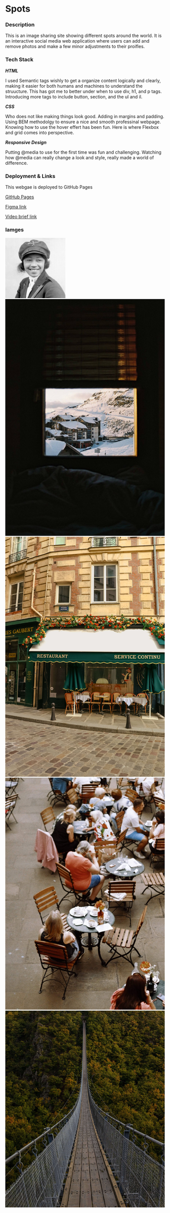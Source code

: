 # Spots

### Description

This is an image sharing site showing different spots around the world. It is an interactive social media web application where users can add and remove photos and make a few minor adjustments to their proifles.

### Tech Stack

**_HTML_**

I used Semantic tags wishly to get a organize content logically and clearly, making it easier for both humans and machines to understand the struucture. This has got me to better under when to use div, h1, and p tags. Introducing more tags to include button, section, and the ul and il.

**_CSS_**

Who does not like making things look good. Adding in margins and padding. Using BEM methodolgy to ensure a nice and smooth professinal webpage. Knowing how to use the hover effert has been fun. Here is where Flexbox and grid comes into perspective.

**_Responsive Design_**

Putting @media to use for the first time was fun and challenging. Watching how @media can really change a look and style, really made a world of difference.

### Deployment & Links

This webgae is deployed to GitHub Pages

[GitHub Pages](https://coleblu84.github.io/se_project_spots/)

[Figma link](https://www.figma.com/design/BBNm2bC3lj8QQMHlnqRsga/Sprint-3-Project--Spots?node-id=2-60&t=NROXWcRr2aCVufDF-0)

[Video brief link](https://drive.google.com/file/d/1iagKdSniVXz_POyMIA7_uyAnK3csFO7q/view?usp=drive_link)

### Iamges

![avatar](images/avatar.jpg)
![snow](images/1-photo-by-moritz-feldmann-from-pexels.jpg)
![cafe](images/2-photo-by-ceiline-from-pexels.jpg)
![outside](images/3-photo-by-tubanur-dogan-from-pexels.jpg)
![bridge](images/4-photo-by-maurice-laschet-from-pexels.jpg)
